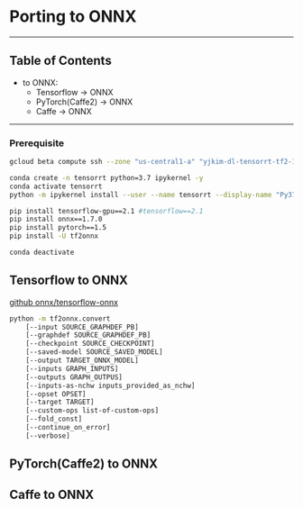# Porting to ONNX

---
## Table of Contents

* to ONNX:
  * Tensorflow -> ONNX
  * PyTorch(Caffe2) -> ONNX
  * Caffe -> ONNX

--- 


### Prerequisite

```sh
gcloud beta compute ssh --zone "us-central1-a" "yjkim-dl-tensorrt-tf2-1-template-1" --project "ds-ai-platform"
```

```sh
conda create -n tensorrt python=3.7 ipykernel -y
conda activate tensorrt
python -m ipykernel install --user --name tensorrt --display-name "Py37-tf2.1-onnx1.7 (conda env)"

pip install tensorflow-gpu==2.1 #tensorflow==2.1
pip install onnx==1.7.0
pip install pytorch==1.5
pip install -U tf2onnx

conda deactivate

```


## Tensorflow to ONNX

[github onnx/tensorflow-onnx](https://github.com/onnx/tensorflow-onnx)

```sh
python -m tf2onnx.convert 
    [--input SOURCE_GRAPHDEF_PB]
    [--graphdef SOURCE_GRAPHDEF_PB]
    [--checkpoint SOURCE_CHECKPOINT]
    [--saved-model SOURCE_SAVED_MODEL]
    [--output TARGET_ONNX_MODEL]
    [--inputs GRAPH_INPUTS]
    [--outputs GRAPH_OUTPUS]
    [--inputs-as-nchw inputs_provided_as_nchw]
    [--opset OPSET]
    [--target TARGET]
    [--custom-ops list-of-custom-ops]
    [--fold_const]
    [--continue_on_error]
    [--verbose]

```


## PyTorch(Caffe2) to ONNX



## Caffe to ONNX


